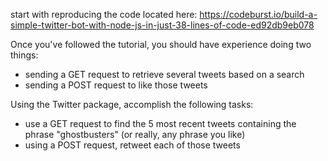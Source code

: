 start with reproducing the code located here:
https://codeburst.io/build-a-simple-twitter-bot-with-node-js-in-just-38-lines-of-code-ed92db9eb078

Once you've followed the tutorial, you should have experience doing two things:
- sending a GET request to retrieve several tweets based on a search
- sending a POST request to like those tweets

Using the Twitter package, accomplish the following tasks:
- use a GET request to find the 5 most recent tweets containing the phrase "ghostbusters" (or really, any phrase you like)
- using a POST request, retweet each of those tweets
